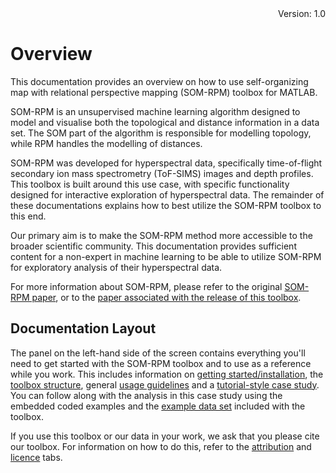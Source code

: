 <div style="text-align: right"> Version: 1.0 </div>

# Overview

This documentation provides an overview on how to use self-organizing map with relational perspective mapping 
(SOM-RPM) toolbox for MATLAB.

SOM-RPM is an unsupervised machine learning algorithm designed to model and visualise both the topological and 
distance information in a data set. The SOM part of the algorithm is responsible for modelling topology, while 
RPM handles the modelling of distances. 

SOM-RPM was developed for hyperspectral data, specifically time-of-flight secondary ion mass spectrometry (ToF-SIMS)
images and depth profiles. This toolbox is built around this use case, with specific functionality designed for 
interactive exploration of hyperspectral data. The remainder of these documentations explains how to best utilize 
the SOM-RPM toolbox to this end. 

Our primary aim is to make the SOM-RPM method more accessible to the broader scientific community. 
This documentation provides sufficient content for a non-expert in machine learning to be able to utilize 
SOM-RPM for exploratory analysis of their hyperspectral data. 

For more information about SOM-RPM, please refer to the original 
[SOM-RPM paper](https://doi.org/10.1021/acs.analchem.0c00986), or to the [paper associated
with the release of this toolbox](DUMMY_LINK).

## Documentation Layout

The panel on the left-hand side of the screen contains everything you'll need to get started with the 
SOM-RPM toolbox and to use as a reference while you work. This includes information on 
[getting started/installation](getting_started.md), the [toolbox structure](toolbox_structure.md), 
general [usage guidelines](usage_guidelines.md) and a [tutorial-style case study](case_study.md). 
You can follow along with the analysis in this case study using the embedded coded examples and the 
[example data set](https://doi.org/10.26181/25648905.v1) included with the toolbox. 

If you use this toolbox or our data in your work, we ask that you please cite our toolbox. For information on how to do this, refer to the [attribution](attribution.md) and 
[licence](licence.md) tabs.

